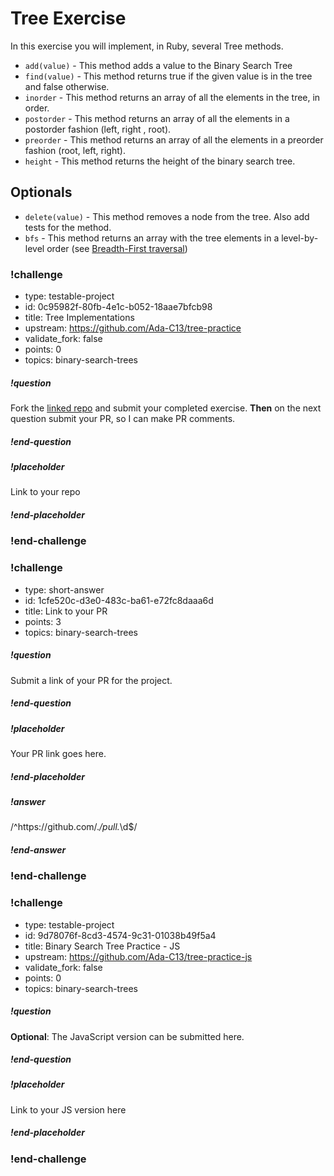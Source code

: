 # Tree Exercise

In this exercise you will implement, in Ruby, several Tree methods.

- `add(value)` - This method adds a value to the Binary Search Tree
- `find(value)` - This method returns true if the given value is in the tree and false otherwise.
- `inorder` - This method returns an array of all the elements in the tree, in order.
- `postorder` - This method returns an array of all the elements in a postorder fashion (left, right , root).
- `preorder` - This method returns an array of all the elements in a preorder fashion (root, left, right).
- `height` - This method returns the height of the binary search tree.

## Optionals

- `delete(value)` - This method removes a node from the tree.  Also add tests for the method.  
- `bfs` - This method returns an array with the tree elements in a level-by-level order (see [Breadth-First traversal](https://www.cs.bu.edu/teaching/c/tree/breadth-first/))


<!-- >>>>>>>>>>>>>>>>>>>>>> BEGIN CHALLENGE >>>>>>>>>>>>>>>>>>>>>> -->
<!-- Replace everything in square brackets [] and remove brackets  -->

### !challenge

* type: testable-project
* id: 0c95982f-80fb-4e1c-b052-18aae7bfcb98
* title: Tree Implementations
* upstream: https://github.com/Ada-C13/tree-practice
* validate_fork: false
* points: 0
* topics: binary-search-trees

##### !question

Fork the [linked repo](https://github.com/Ada-C13/tree-practice) and submit your completed exercise.  **Then** on the next question submit your PR, so I can make PR comments.

##### !end-question

##### !placeholder

Link to your repo

##### !end-placeholder

<!-- other optional sections -->
<!-- !hint - !end-hint (markdown, users can see after a failed attempt) -->
<!-- !rubric - !end-rubric (markdown, instructors can see while scoring a checkpoint) -->
<!-- !explanation - !end-explanation (markdown, students can see after answering correctly) -->

### !end-challenge

<!-- ======================= END CHALLENGE ======================= -->

<!-- >>>>>>>>>>>>>>>>>>>>>> BEGIN CHALLENGE >>>>>>>>>>>>>>>>>>>>>> -->
<!-- Replace everything in square brackets [] and remove brackets  -->

### !challenge

* type: short-answer
* id: 1cfe520c-d3e0-483c-ba61-e72fc8daaa6d
* title: Link to your PR
* points: 3
* topics: binary-search-trees

##### !question

Submit a link of your PR for the project.

##### !end-question

##### !placeholder

Your PR link goes here.

##### !end-placeholder

##### !answer

/^https:\/\/github.com\/.*\/pull.*\d$/

##### !end-answer

<!-- other optional sections -->
<!-- !hint - !end-hint (markdown, users can see after a failed attempt) -->
<!-- !rubric - !end-rubric (markdown, instructors can see while scoring a checkpoint) -->
<!-- !explanation - !end-explanation (markdown, students can see after answering correctly) -->

### !end-challenge

<!-- ======================= END CHALLENGE ======================= -->

<!-- >>>>>>>>>>>>>>>>>>>>>> BEGIN CHALLENGE >>>>>>>>>>>>>>>>>>>>>> -->
<!-- Replace everything in square brackets [] and remove brackets  -->

### !challenge

* type: testable-project
* id: 9d78076f-8cd3-4574-9c31-01038b49f5a4
* title: Binary Search Tree Practice - JS
* upstream: https://github.com/Ada-C13/tree-practice-js
* validate_fork: false
* points: 0
* topics: binary-search-trees

##### !question

**Optional**:  The JavaScript version can be submitted here.

##### !end-question

##### !placeholder

Link to your JS version here

##### !end-placeholder

<!-- other optional sections -->
<!-- !hint - !end-hint (markdown, users can see after a failed attempt) -->
<!-- !rubric - !end-rubric (markdown, instructors can see while scoring a checkpoint) -->
<!-- !explanation - !end-explanation (markdown, students can see after answering correctly) -->

### !end-challenge

<!-- ======================= END CHALLENGE ======================= -->
